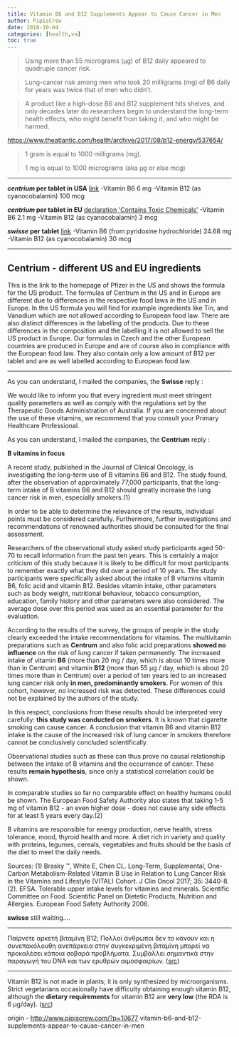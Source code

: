 ```yaml
---
title: Vitamin B6 and B12 Supplements Appear to Cause Cancer in Men
author: PipisCrew
date: 2018-10-04
categories: [health,va]
toc: true
---
```


> Using more than 55 micrograms (μg) of B12 daily appeared to quadruple cancer risk.

> Lung-cancer risk among men who took 20 milligrams (mg) of B6 daily for years was twice that of men who didn’t.

> A product like a high-dose B6 and B12 supplement hits shelves, and only decades later do researchers begin to understand the long-term health effects, who might benefit from taking it, and who might be harmed.

https://www.theatlantic.com/health/archive/2017/08/b12-energy/537654/

> 1 gram is equal to 1000 milligrams (mg).
> 
> 1 mg is equal to 1000 micrograms (aka μg or else mcg)

* * *

***centrium* per tablet in USA** [link](http://labeling.pfizer.com/ShowLabeling.aspx?id=3769)
-Vitamin B6 6 mg
-Vitamin B12 (as cyanocobalamin) 100 mcg

***centrium* per tablet in EU** [declaration 'Contains Toxic Chemicals'](https://www.whydontyoutrythis.com/2016/11/centrum-the-worlds-most-popular-multivitamin-is-useless-contains-toxic-chemicals-and--artificial-colors.html)
-Vitamin B6 2.1 mg
-Vitamin B12 (as cyanocobalamin) 3 mcg

***swisse* per tablet** [link](https://swisse.com/en-us/products/vitamins-supplements/mens-health/swisse-mens-ultivite)
-Vitamin B6 (from pyridoxine hydrochloride) 24.68 mg
-Vitamin B12 (as cyanocobalamin) 30 mcg

* * *

## Centrium - different US and EU ingredients

This is the link to the homepage of Pfizer in the US and shows the formula for the US product. The formulas of Centrum in the US and in Europe are different due to differences in the respective food laws in the US and in Europe. In the US formula you will find for example ingredients like Tin, and Vanadium which are not allowed according to European food law. There are also distinct differences in the labelling of the products. Due to these differences in the composition and the labelling it is not allowed to sell the US product in Europe. Our formulas in Czech and the other European countries are produced in Europe and are of course also in compliance with the European food law. They also contain only a low amount of B12 per tablet and are as well labelled according to European food law.

* * *

As you can understand, I mailed the companies, the **Swisse** reply :

We would like to inform you that every ingredient must meet stringent quality parameters as well as comply with the regulations set by the Therapeutic Goods Administration of Australia. If you are concerned about the use of these vitamins, we recommend that you consult your Primary Healthcare Professional.

As you can understand, I mailed the companies, the **Centrium** reply :

**B vitamins in focus**

A recent study, published in the Journal of Clinical Oncology, is investigating the long-term use of B vitamins B6 and B12. The study found, after the observation of approximately 77,000 participants, that the long-term intake of B vitamins B6 and B12 should greatly increase the lung cancer risk in men, especially smokers.(1)

In order to be able to determine the relevance of the results, individual points must be considered carefully. Furthermore, further investigations and recommendations of renowned authorities should be consulted for the final assessment.

Researchers of the observational study asked study participants aged 50-70 to recall information from the past ten years. This is certainly a major criticism of this study because it is likely to be difficult for most participants to remember exactly what they did over a period of 10 years. The study participants were specifically asked about the intake of B vitamins vitamin B6, folic acid and vitamin B12. Besides vitamin intake, other parameters such as body weight, nutritional behaviour, tobacco consumption, education, family history and other parameters were also considered. The average dose over this period was used as an essential parameter for the evaluation.

According to the results of the survey, the groups of people in the study clearly exceeded the intake recommendations for vitamins. The multivitamin preparations such as **Centrum** and also folic acid preparations **showed no influence** on the risk of lung cancer if taken permanently. The increased intake of vitamin **B6** (more than 20 mg / day, which is about 10 times more than in Centrum) and vitamin **B12** (more than 55 μg / day, which is about 20 times more than in Centrum) over a period of ten years led to an increased lung cancer risk only **in men, predominantly smokers**. For women of this cohort, however, no increased risk was detected. These differences could not be explained by the authors of the study.

In this respect, conclusions from these results should be interpreted very carefully: **this study was conducted on smokers**. It is known that cigarette smoking can cause cancer. A conclusion that vitamin B6 and vitamin B12 intake is the cause of the increased risk of lung cancer in smokers therefore cannot be conclusively concluded scientifically.

Observational studies such as these can thus prove no causal relationship between the intake of B vitamins and the occurrence of cancer. These results **remain hypothesis**, since only a statistical correlation could be shown.

In comparable studies so far no comparable effect on healthy humans could be shown. The European Food Safety Authority also states that taking 1-5 mg of vitamin B12 - an even higher dose - does not cause any side effects for at least 5 years every day.(2)

B vitamins are responsible for energy production, nerve health, stress tolerance, mood, thyroid health and more. A diet rich in variety and quality with proteins, legumes, cereals, vegetables and fruits should be the basis of the diet to meet the daily needs.

Sources:
(1) Brasky ™, White E, Chen CL. Long-Term, Supplemental, One-Carbon Metabolism-Related Vitamin B Use in Relation to Lung Cancer Risk in the Vitamins and Lifestyle (VITAL) Cohort. J Clin Oncol 2017; 35: 3440-8.
(2). EFSA. Tolerable upper intake levels for vitamins and minerals. Scientific Committee on Food. Scientific Panel on Dietetic Products, Nutrition and Allergies. European Food Safety Authority 2006.

**swisse** still waiting....

* * *

Παίρνετε αρκετή βιταμίνη Β12; Πολλοί άνθρωποι δεν το κάνουν και η συνεπακόλουθη ανεπάρκεια στην συγκεκριμένη βιταμίνη μπορεί να προκαλέσει κάποια σοβαρά προβλήματα. Συμβάλλει σημαντικά στην παραγωγή του DNA και των ερυθρών αιμοσφαιρίων. ([src](http://www.iatropedia.gr/diatrofi/vitamini-v12-se-poies-trofes-tha-tin-vreite-symptomata-elleipsis/75954/))

* * *

Vitamin B12 is not made in plants; it is only synthesized by microorganisms. Strict vegetarians occasionally have difficulty obtaining enough vitamin B12, although the **dietary requirements** for vitamin B12 are **very low** (the RDA is 6 µg/day). ([src](https://www.rose-hulman.edu/~brandt/Chem330/Vitamin.pdf))

origin - http://www.pipiscrew.com/?p=10677 vitamin-b6-and-b12-supplements-appear-to-cause-cancer-in-men